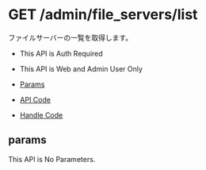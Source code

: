 # GET /admin/file_servers/list

ファイルサーバーの一覧を取得します。

- This API is Auth Required
- This API is Web and Admin User Only

- [Params](#params)
- [API Code](/kyoppie/kyoppie-api/blob/master/src/endpoints/admin/file_servers/list.js)
- [Handle Code](/kyoppie/kyoppie-api/blob/master/src/handlers/web/admin/file_servers/list.js)

## params

This API is No Parameters.